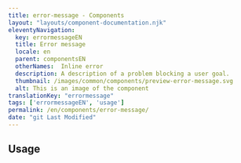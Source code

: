 ```yaml
---
title: error-message - Components
layout: "layouts/component-documentation.njk"
eleventyNavigation:
  key: errormessageEN
  title: Error message
  locale: en
  parent: componentsEN
  otherNames:  Inline error
  description: A description of a problem blocking a user goal.
  thumbnail: /images/common/components/preview-error-message.svg
  alt: This is an image of the component
translationKey: "errormessage"
tags: ['errormessageEN', 'usage']
permalink: /en/components/error-message/
date: "git Last Modified"
---
```


## Usage